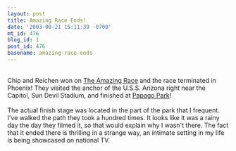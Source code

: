 ```yaml
---
layout: post
title: Amazing Race Ends!
date: '2003-08-21 15:11:39 -0700'
mt_id: 476
blog_id: 1
post_id: 476
basename: amazing-race-ends
---
```

<br />Chip and Reichen won on <a href="http://www.cbs.com/primetime/amazing_race4/">The Amazing Race</a> and the race terminated in Phoenix! They visited the anchor of the U.S.S. Arizona right near the Capitol, Sun Devil Stadium, and finished at <a href="/values/places/papagopark.cfm">Papago Park</a>!<br /><br />The actual finish stage was located in the part of the park that I frequent. I've walked the path they took a hundred times. It looks like it was a rainy day the day they filmed it, so that would explain why I wasn't there. The fact that it ended there is thrilling in a strange way, an intimate setting in my life is being showcased on national TV.<br /><br /><br />
